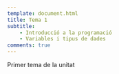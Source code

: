 ```yaml
---
template: document.html
title: Tema 1
subtitle:
    - Introducció a la programació
    - Variables i tipus de dades
comments: true
---
```


Primer tema de la unitat

